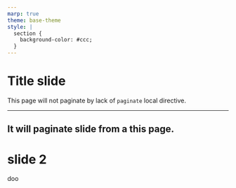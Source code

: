 ```yaml
---
marp: true
theme: base-theme
style: |
  section {
    background-color: #ccc;
  }
---
```

# Title slide

This page will not paginate by lack of `paginate` local directive.

---

<!-- paginate: true -->

It will paginate slide from a this page.
---
# slide 2
doo
